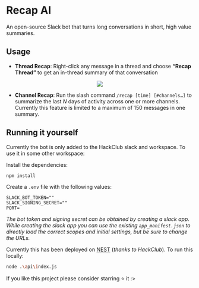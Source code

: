 # Recap AI
An open-source Slack bot that turns long conversations in short, high value summaries. 


## Usage

- **Thread Recap**: Right-click any message in a thread and choose **“Recap Thread”** to get an in-thread summary of that conversation
<p align="center">
  <img src="https://github.com/user-attachments/assets/aa8e00c3-36d5-4aff-856e-478d4b37b6d5"/>
</p>

- **Channel Recap**: Run the slash command `/recap [time] [#channels…]` to summarize the last _N_ days of activity across one or more channels. Currently this feature is limited to a maximum of 150 messages in one summary.


## Running it yourself
Currently the bot is only added to the HackClub slack and workspace. To use it in some other workspace:

Install the dependencies: 

```bash
npm install
```

Create a `.env` file with the following values:

```env
SLACK_BOT_TOKEN=""
SLACK_SIGNING_SECRET=""
PORT=
```
_The bot token and signing secret can be obtained by creating a slack app. While creating the slack app you can use the existing `app_manifest.json` to directly load the correct scopes and initial settings, but be sure to change the URLs._

Currently this has been deployed on [NEST](https://www.hackclub.app/) (_thanks to HackClub_). To run this locally:

```bash
node .\api\index.js
```

If you like this project please consider starring ⭐ it :>

